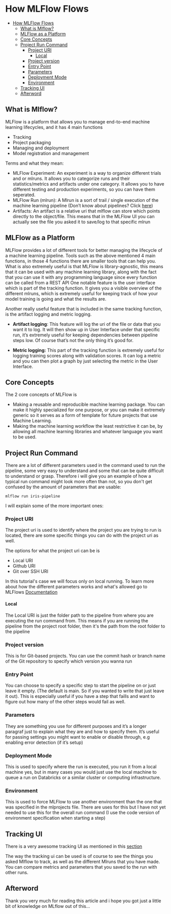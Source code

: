 # How MLFlow Flows

- [How MLFlow Flows](#how-mlflow-flows)
  - [What is Mlflow?](#what-is-mlflow)
  - [MLFlow as a Platform](#mlflow-as-a-platform)
  - [Core Concepts](#core-concepts)
  - [Project Run Command](#project-run-command)
    - [Project URI](#project-uri)
      - [Local](#local)
    - [Project version](#project-version)
    - [Entry Point](#entry-point)
    - [Parameters](#parameters)
    - [Deployment Mode](#deployment-mode)
    - [Environment](#environment)
  - [Tracking UI](#tracking-ui)
  - [Afterword](#afterword)

## What is Mlflow?

MLFlow is a platform that allows you to manage end-to-end machine learning lifecycles, and it has 4 main functions

- Tracking
- Project packaging
- Managing and deployment
- Model registration and management

Terms and what they mean:

- MLFlow Experiment: An experiment is a way to organize different trials and or mlruns. It allows you to categorize runs and their statistics/metrics and artifacts under one category. It allows you to have different testing and production experiments, so you can have them seperated.
- MLFlow Run (mlrun): A Mlrun is a sort of trail / single execution of the machine learning pipeline (Don’t know about pipelines? Click [here](https://c3.ai/glossary/machine-learning/machine-learning-pipeline/#:~:text=A%20machine%20learning%20pipeline%20is,model%20parameters%2C%20and%20prediction%20outputs.))
- Artifacts: An artifact is a relative uri that mlflow can store which points directly to the object/file. This means that in the MLFlow UI you can actually see the file you asked it to save/log to that specific mlrun

## MLFlow as a Platform

MLFlow provides a lot of different tools for better managing the lifecycle of a machine learning pipeline. Tools such as the above mentioned 4 main functions, in those 4 functions there are smaller tools that can help you. What is also extremely useful is that MLFlow is library-agnostic, this means that it can be used with any machine learning library, along with the fact that you can use it with any programming language since every function can be called from a REST API
One notable feature is the user interface which is part of the tracking function. It gives you a visible overview of the different mlruns, which is extremely useful for keeping track of how your model training is going and what the results are.

Another really useful feature that is included in the same tracking function, is the artifact logging and metric logging.

- **Artifact logging**: This feature will log the uri of the file or data that you want it to log. It will then show up in User Interface under that specific run, it’s extremely useful for keeping dependencies between pipeline steps low. Of course that’s not the only thing it’s good for.

- **Metric logging:** This part of the tracking function is extremely useful for logging training scores along with validation scores. It can log a metric and you can then plot a graph by just selecting the metric in the User Interface.

## Core Concepts

The 2 core concepts of MLFlow is

- Making a reusable and reproducible machine learning package. You can make it highly specialized for one purpose, or you can make it extremely generic so it serves as a form of template for future projects that use Machine Learning.
- Making the machine learning workflow the least restrictive it can be, by allowing all machine learning libraries and whatever language you want to be used.

## Project Run Command

There are a lot of different parameters used in the command used to run the pipeline, some very easy to understand and some that can be quite difficult to understand or grasp. Therefore i will give you an example of how a typical run command might look more often than not, so you don't get confused by the amount of parameters that are usable:

```console
mlflow run iris-pipeline
```

I will explain some of the more important ones:

### Project URI

The project uri is used to identify where the project you are trying to run is located, there are some specific things you can do with the project uri as well.

The options for what the project uri can be is

- Local URI
- Github URI
- Git over SSH URI

In this tutorial's case we will focus only on local running. To learn more about how the different parameters works and what's allowed go to MLFlows [Documentation](https://mlflow.org/docs/latest/projects.html#running-projects)

#### Local

The Local URI is just the folder path to the pipeline from where you are executing the run command from. This means if you are running the pipeline from the project root folder, then it's the path from the root folder to the pipeline

### Project version

This is for Git-based projects. You can use the commit hash or branch name of the Git repository to specify which version you wanna run

### Entry Point

You can choose to specify a specific step to start the pipeline on or just leave it empty. (The default is main. So if you wanted to write that just leave it out). This is especially useful if you have a step that faills and want to figure out how many of the other steps would fail as well.

### Parameters

They are something you use for different purposes and it’s a longer paragraf just to explain what they are and how to specify them. It’s useful for passing settings you might want to enable or disable through, e.g enabling error detection (if it’s setup)

### Deployment Mode

This is used to specify where the run is executed, you run it from a local machine yes, but in many cases you would just use the local machine to queue a run on Databricks or a similar cluster or computing infrastructure.

### Environment

This is used to force MLFlow to use another environment than the one that was specified in the mlprojects file. There are uses for this but I have not yet needed to use this for the overall run command (I use the code version of environment specification when starting a step)

## Tracking UI

There is a very awesome tracking UI as mentioned in this [section](#mlflow-as-a-platform)

The way the tracking ui can be used is of course to see the things you asked Mlflow to track, as well as the different Mlruns that you have made. You can compare metrics and parameters that you saved to the run with other runs.

## Afterword

Thank you very much for reading this article and i hope you got just a little bit of knowledge on MLflow out of this...
